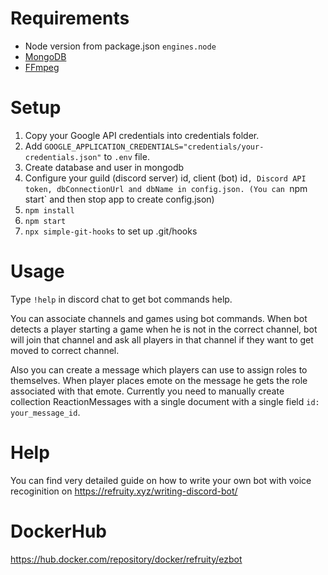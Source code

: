 # Requirements

* Node version from package.json `engines.node`
* [MongoDB](https://docs.mongodb.com/manual/installation/#mongodb-community-edition-installation-tutorials)
* [FFmpeg](https://www.johnvansickle.com/ffmpeg/)

# Setup

1. Copy your Google API credentials into credentials folder.
2. Add `GOOGLE_APPLICATION_CREDENTIALS="credentials/your-credentials.json"` to `.env` file.
3. Create database and user in mongodb
4. Configure your guild (discord server) id, client (bot) id`, Discord API token, dbConnectionUrl and dbName in config.json. (You can `npm start` and then stop app to create config.json)
5. `npm install`
6. `npm start`
7. `npx simple-git-hooks` to set up .git/hooks

# Usage

Type `!help` in discord chat to get bot commands help.

You can associate channels and games using bot commands. When bot detects a player starting a game when he is not in the correct channel, bot will join that channel and ask all players in that channel if they want to get moved to correct channel.

Also you can create a message which players can use to assign roles to themselves. When player places emote on the message he gets the role associated with that emote. Currently you need to manually create collection ReactionMessages with a single document with a single field `id: your_message_id`.

# Help

You can find very detailed guide on how to write your own bot with voice recoginition on https://refruity.xyz/writing-discord-bot/

# DockerHub

https://hub.docker.com/repository/docker/refruity/ezbot
